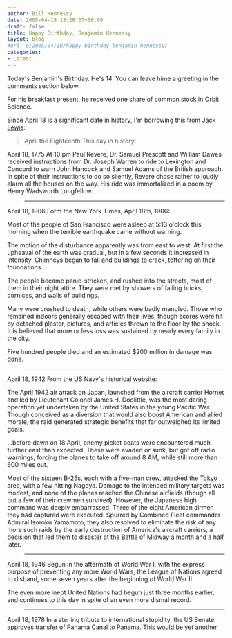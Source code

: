 ```yaml
---
author: Bill Hennessy
date: 2005-04-18 18:28:37+00:00
draft: false
title: Happy Birthday, Benjamin Hennessy
layout: blog
#url: e/2005/04/18/happy-birthday-benjamin-hennessy/
categories:
- Latest
---
```


Today's Benjamin's Birthday.  He's 14.  You can leave hime a greeting in the comments section below.

For his breakfast present, he received one share of common stock in Orbit Science.

Since April 18 is a significant date in history, I'm borrowing this from[ Jack Lewis](https://jacklewis.net/weblog/archives/2005/04/april_the_eight.php):



> April the Eighteenth
This day in history:

April 18, 1775
At 10 pm Paul Revere, Dr. Samuel Prescott and William Dawes received instructions from Dr. Joseph Warren to ride to Lexington and Concord to warn John Hancock and Samuel Adams of the British approach. In spite of their instructions to do so silently, Revere chose rather to loudly alarm all the houses on the way. His ride was immortalized in a poem by Henry Wadsworth Longfellow.

> 
> * * *
> 
> 
April 18, 1906
Form the New York Times, April 18th, 1906:

Most of the people of San Francisco were asleep at 5:13 o'clock this morning when the terrible earthquake came without warning.

The motion of the disturbance apparently was from east to west. At first the upheaval of the earth was gradual, but in a few seconds it increased in intensity. Chimneys began to fall and buildings to crack, tottering on their foundations.

The people became panic-stricken, and rushed into the streets, most of them in their night attire. They were met by showers of falling bricks, cornices, and walls of buildings.

Many were crushed to death, while others were badly mangled. Those who remained indoors generally escaped with their lives, though scores were hit by detached plaster, pictures, and articles thrown to the floor by the shock. It is believed that more or less loss was sustained by nearly every family in the city.

Five hundred people died and an estimated $200 million in damage was done.

> 
> * * *
> 
> 
April 18, 1942
From the US Navy's historical website:

The April 1942 air attack on Japan, launched from the aircraft carrier Hornet and led by Lieutenant Colonel James H. Doolittle, was the most daring operation yet undertaken by the United States in the young Pacific War. Though conceived as a diversion that would also boost American and allied morale, the raid generated strategic benefits that far outweighed its limited goals.

...before dawn on 18 April, enemy picket boats were encountered much further east than expected. These were evaded or sunk, but got off radio warnings, forcing the planes to take off around 8 AM, while still more than 600 miles out.

Most of the sixteen B-25s, each with a five-man crew, attacked the Tokyo area, with a few hitting Nagoya. Damage to the intended military targets was modest, and none of the planes reached the Chinese airfields (though all but a few of their crewmen survived). However, the Japanese high command was deeply embarrassed. Three of the eight American airmen they had captured were executed. Spurred by Combined Fleet commander Admiral Isoroku Yamamoto, they also resolved to eliminate the risk of any more such raids by the early destruction of America's aircraft carriers, a decision that led them to disaster at the Battle of Midway a month and a half later.

> 
> * * *
> 
> 
April 18, 1946
Begun in the aftermath of World War I, with the express purpose of preventing any more World Wars, the League of Nations agreed to disband, some seven years after the beginning of World War II.

The even more inept United Nations had begun just three months earlier, and continues to this day in spite of an even more dismal record.

> 
> * * *
> 
> 
April 18, 1978
In a sterling tribute to international stupidity, the US Senate approves transfer of Panama Canal to Panama. This would be yet another 
